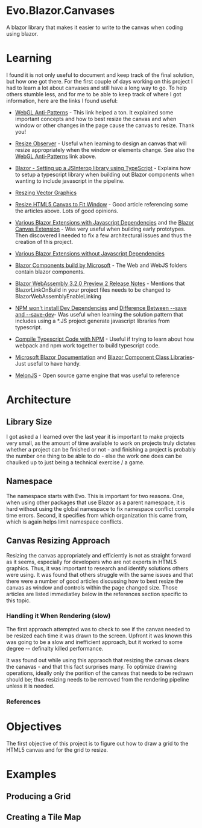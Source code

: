 # Evo.Blazor.Canvases

A blazor library that makes it easier to write to the canvas when coding using blazor.

# Learning

I found it is not only useful to document and keep track of the final solution, but how one got there.  For the first couple of days working on this project I had to learn a lot about canvases and still have a long way to go.   To help others stumble less, and for me to be able to keep track of where I got information, here are the links I found useful:

- [WebGL Anti-Patterns](https://webglfundamentals.org/webgl/lessons/webgl-anti-patterns.html) - This link helped a ton.  It explained some important concepts and how to best resize the canvas and when window or other changes in the page cause the canvas to resize.  Thank you!

- [Resize Observer](https://developer.mozilla.org/en-US/docs/Web/API/ResizeObserver) - Useful when learning to design an canvas that will resize appropriately when the window or elements change.  See also the [WebGL Anti-Patterns](https://webglfundamentals.org/webgl/lessons/webgl-anti-patterns.html) link above.

- [Blazor - Setting up a JSInterop library using TypeScript](https://www.williamtulloch.com/blazor;/.net/2018/09/30/Blazor-JSInteropWithTypeScript.html) - Explains how to setup a typescript library when building out Blazor components when wanting to include javascript in the pipeline.

- [Reszing Vector Graphics](https://medium.com/@doomgoober/resizing-canvas-vector-graphics-without-aliasing-7a1f9e684e4d)

- [Resize HTML5 Canvas to Fit Window](https://stackoverflow.com/questions/1664785/resize-html5-canvas-to-fit-window/63642064#63642064) - Good article referencing some the articles above.  Lots of good opinions.

- [Various Blazor Extensions with Javascript Dependencies](https://github.com/BlazorExtensions/) and the [Blazor Canvas Extension](https://github.com/BlazorExtensions/Canvas) - Was very useful when building early prototypes.  Then discovered I needed to fix a few architectural issues and thus the creation of this project.

- [Various Blazor Extensions without Javascript Dependencies](https://github.com/arivera12)

- [Blazor Components build by Microsoft](https://github.com/dotnet/aspnetcore/tree/d97be901b5e0917546a7aba4d52ada7862a058e0/src/Components) - The Web and WebJS folders contain blazor components.  

- [Blazor WebAssembly 3.2.0 Preview 2 Release Notes](https://devblogs.microsoft.com/aspnet/blazor-webassembly-3-2-0-preview-2-release-now-available/) - Mentions that BlazorLinkOnBuild in your project files needs to be changed to BlazorWebAssemblyEnableLinking

- [NPM won't install Dev Dependencies](https://stackoverflow.com/questions/34700610/npm-install-wont-install-devdependencies) and [Difference Between --save and --save-dev](https://stackoverflow.com/questions/22891211/what-is-the-difference-between-save-and-save-dev)- Was useful when learning the solution pattern that includes using a *.JS project generate javascript libraries from typescript.

- [Compile Typescript Code with NPM](https://docs.microsoft.com/en-us/visualstudio/javascript/compile-typescript-code-npm?view=vs-2019) - Useful if trying to learn about how webpack and npm work together to build typescript code.

- [Microsoft Blazor Documentation](https://docs.microsoft.com/en-us/aspnet/core/blazor/?view=aspnetcore-5.0) and [Blazor Component Class Libraries](https://docs.microsoft.com/en-us/aspnet/core/blazor/components/class-libraries?view=aspnetcore-5.0&tabs=visual-studio)- Just useful to have handy.

- [MelonJS](https://github.com/melonjs/melonJS/) - Open source game engine that was useful to reference

# Architecture

## Library Size

I got asked a I learned over the last year it is important to make projects very small, as the amount of time available to work on projects truly dictates whether a project can be finished or not - and finishing a project is probably the number one thing to be able to do - else the work one does can be chaulked up to just being a technical exercise / a game.

## Namespace

The namespace starts with Evo.  This is important for two reasons. One, when using other packages that use Blazor as a parent namespace, it is hard without using the global namespace to fix namespace conflict compile time errors.  Second, it specifies from which organization this came from, which is again helps limit namespace conflicts.  

## Canvas Resizing Approach

Resizing the canvas appropriately and efficiently is not as straight forward as it seems, especially for developers who are not experts in HTML5 graphics.  Thus, it was important to research and identify solutions others were using.  It was found that others struggle with the same issues and that there were a number of good articles discussing how to best resize the canvas as window and controls within the page changed size.  Those articles are listed immediatley below in the references section specific to this topic.  

### Handling it When Rendering (slow)

The first approach attempted was to check to see if the canvas needed to be resized each time it was drawn to the screen.  Upfront it was known this was going to be a slow and inefficient approach, but it worked to some degree -- definalty killed performance.  

It was found out while using this appraoch that resizing the canvas clears the canavas - and that this fact surprises many.  To optimize drawing operations, ideally only the porition of the canvas that needs to be redrawn should be; thus resizing needs to be removed from the rendering pipeline unless it is needed.  

### References

# Objectives

The first objective of this project is to figure out how to draw a grid to the HTML5 canvas and for the grid to resize.  

# Examples

## Producing a Grid

## Creating a Tile Map
